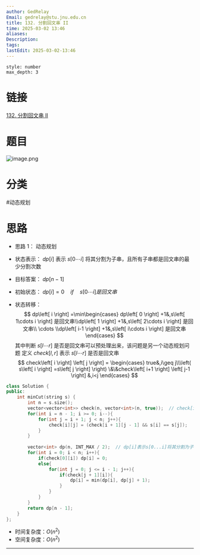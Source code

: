 ```yaml
---
author: GedRelay
Email: gedrelay@stu.jnu.edu.cn
title: 132. 分割回文串 II
time: 2025-03-02 13:46
aliases: 
Description: 
tags: 
lastEdit: 2025-03-02-13:46
---
```


```toc
style: number
max_depth: 3
```

# 链接
[132. 分割回文串 II](https://leetcode.cn/problems/palindrome-partitioning-ii/) 

# 题目
![image.png](https://ged-pic-bed.oss-cn-guangzhou.aliyuncs.com/img/202503021346539.png)


# 分类
#动态规划 

# 思路
- 思路 1：
动态规划
- 状态表示：
${dp\left[ i \right]  }$ 表示 ${s\left[ 0\cdots i \right]  }$ 将其分割为子串，且所有子串都是回文串的最少分割次数

- 目标答案：
${dp\left[ n-1 \right]  }$ 

- 初始状态：
${dp\left[ i \right] =0\quad if\quad s\left[ 0\cdots i \right] 是回文串 }$

- 状态转移：
$$
dp\left[ i \right] =\min\begin{cases} dp\left[ 0 \right] +1&,s\left[ 1\cdots i \right] 是回文串\\dp\left[ 1 \right] +1&,s\left[ 2\cdots i \right] 是回文串\\ \cdots \\dp\left[ i-1 \right] +1&,s\left[ i\cdots i \right] 是回文串 \end{cases} 
$$
其中判断 ${s\left[ l\cdots r \right]  }$ 是否是回文串可以预处理出来，该问题是另一个动态规划问题
定义 ${check\left[ l,r \right]  }$ 表示 ${s\left[ l\cdots r \right]  }$ 是否是回文串
$$
check\left[ i \right] \left[ j \right] = \begin{cases} true&,i\geq j\\\left( s\left[ i \right] =s\left[ j \right]  \right) \&\&check\left[ i+1 \right] \left[ j-1 \right] &,i<j \end{cases} 
$$



```cpp
class Solution {
public:
    int minCut(string s) {
        int n = s.size();
        vector<vector<int>> check(n, vector<int>(n, true));  // check[i][j]表示s[i...j]是回文串
        for(int i = n - 1; i >= 0; i--){
            for(int j = i + 1; j < n; j++){
                check[i][j] = (check[i + 1][j - 1] && s[i] == s[j]);
            }
        }
        
        vector<int> dp(n, INT_MAX / 2);  // dp[i]表示s[0...i]将其分割为子串，且所有子串都是回文串的最少分割次数
        for(int i = 0; i < n; i++){
            if(check[0][i]) dp[i] = 0;
            else{
                for(int j = 0; j <= i - 1; j++){
                    if(check[j + 1][i]){
                        dp[i] = min(dp[i], dp[j] + 1);
                    }
                }
            }
        }
        return dp[n - 1];
    }
};
```


- 时间复杂度：${O\left( n^{2}  \right)  }$ 
- 空间复杂度：${O\left( n^{2}  \right)  }$ 


---

